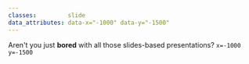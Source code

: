 ```yaml
---
classes:         slide
data_attributes: data-x="-1000" data-y="-1500"
---
```


Aren't you just **bored** with all those slides-based presentations?
`x=-1000 y=-1500`

